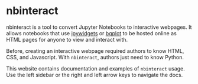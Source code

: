 nbinteract
=================

nbinteract is a tool to convert Jupyter Notebooks to interactive webpages. It
allows notebooks that use [ipywidgets][] or [bqplot][] to be hosted online as
HTML pages for anyone to view and interact with.

Before, creating an interactive webpage required authors to know HTML, CSS, and
Javascript. With `nbinteract`, authors just need to know Python.

This website contains documentation and examples of `nbinteract` usage. Use the
left sidebar or the right and left arrow keys to navigate the docs.

[ipywidgets]: https://github.com/jupyter-widgets/ipywidgets
[bqplot]: https://github.com/bloomberg/bqplot
